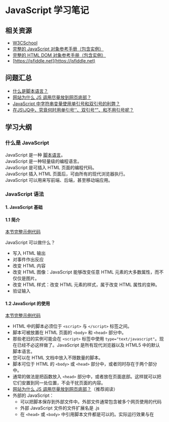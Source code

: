 # JavaScript 学习笔记

## 相关资源
- [W3CSchool](http://www.w3school.com.cn/js/index.asp)
- [完整的 JavaScript 对象参考手册（包含实例）](http://www.w3school.com.cn/jsref/index.asp)
- [完整的 HTML DOM 对象参考手册（包含实例）](http://www.w3school.com.cn/jsref/index.asp)
- [https://jsfiddle.net](https://jsfiddle.net)

## 问题汇总
- [什么是脚本语言？](https://zh.wikipedia.org/wiki/脚本语言)
- [网站为什么 JS 调用尽量放到网页底部？](https://www.zhihu.com/question/34147508)
- [JavaScript 中字符串变量使用单引号和双引号的利弊？](https://www.zhihu.com/question/21168673)
- [在JS\JQ中，究竟何时用单引号''、双引号“”、和不用引号呢？](https://segmentfault.com/q/1010000004519527)

## 学习大纲
### 什么是 JavaScript

JavaScript 是一种 [脚本语言](https://zh.wikipedia.org/wiki/脚本语言)。
<br>
JavaScript 是一种轻量级的编程语言。
<br>
JavaScript 是可插入 HTML 页面的编程代码。
<br>
JavaScript 插入 HTML 页面后，可由所有的现代浏览器执行。
<br>
JavaScript 可以用来写前端、后端，甚至移动端应用。
<br>

### JavaScript 语法
#### 1. JavaScript 基础
#### 1.1 简介
[本节完整示例代码](./JavaScriptExamples/html/01_intro.html)

JavaScript 可以做什么？
- 写入 HTML 输出
- 对事件作出反应
- 改变 HTML 内容
- 改变 HTML 图像：JavaScript 能够改变任意 HTML 元素的大多数属性，而不仅仅是图片。
- 改变 HTML 样式：改变 HTML 元素的样式，属于改变 HTML 属性的变种。
- 验证输入    


#### 1.2 JavaScript 的使用

[本节完整示例代码](./JavaScriptExamples/html/02_usage.html)

- HTML 中的脚本必须位于 `<script>` 与 `</script>` 标签之间。
- 脚本可被放置在 HTML 页面的 `<body>` 和 `<head>` 部分中。
- 那些老旧的实例可能会在 `<script>` 标签中使用 `type="text/javascript"`。现在已经不必这样做了。JavaScript 是所有现代浏览器以及 HTML5 中的默认脚本语言。
- 您可以在 HTML 文档中放入不限数量的脚本。
- 脚本可位于 HTML 的 `<body>` 或 `<head>` 部分中，或者同时存在于两个部分中。
- 通常的做法是把函数放入 `<head>` 部分中，或者放在页面底部。这样就可以把它们安置到同一处位置，不会干扰页面的内容。
- [网站为什么 JS 调用尽量放到网页底部？](https://www.zhihu.com/question/34147508)（推荐阅读）
- 外部的 JavaScript：
  - 可以把脚本保存到外部文件中。外部文件通常包含被多个网页使用的代码
  - 外部 JavaScript 文件的文件扩展名是 .js
  - 在 `<head>` 或 `<body>` 中引用脚本文件都是可以的。实际运行效果与在 <script> 标签中编写脚本完全一致
  - 如需使用外部文件，请在 `<script>` 标签的 "src" 属性中设置该 .js 文件。


#### 1.3 JavaScript 输出
[本节完整示例代码](./JavaScriptExamples/html/03_write.html)

JavaScript 通常用于操作 HTML 元素。
- 操作 HTML 元素：如需从 JavaScript 访问某个 HTML 元素，您可以使用 `document.getElementById(id)` 方法
- 写到文档输出：如需通过 JavaScript 添加某个 HTML 元素，您可以使用 `document.write()` 方法
- ⚠️注意：请使用 `document.write()` 仅仅向文档输出写内容，如果在文档已完成加载后执行 document.write，整个 HTML 页面将被覆盖

#### 1.4 JavaScript 语句
> JavaScript 语句向浏览器发出的命令。语句的作用是告诉浏览器该做什么。
- 分号 `;`
  - 分号用于分隔 JavaScript 语句，通常我们在每条可执行的语句结尾添加分号
  - 在 JavaScript 中，分号是可以省略的，但是当一行中有多条语句时，分号不能省略
- JavaScript 代码
  - JavaScript 代码（或者只有 JavaScript）是 JavaScript 语句的序列
  - JavaScript 是脚本语言。浏览器会在读取代码时，会按照编写顺序逐行地执行脚本代码。而对于传统编程来说，会在执行前对所有代码进行编译
- JavaScript 代码块
  - JavaScript 语句通过代码块的形式进行组合
  - 块由左花括号开始，由右花括号结束
  - 块的作用是使语句序列一起执行
  - JavaScript 函数是将语句组合在块中的典型例子
- JavaScript 对大小写敏感
- 空格：JavaScript 会忽略多余的空格，我们可以通过适当添加空格，来提高其可读性
  ``` JavaScript
  var name="Hello";
  var name = "Hello";
  ```
- 对代码行进行折行：可以在文本字符串中使用反斜杠对代码行进行换行。
  ``` JavaScript
  document.write("Hello \
  World!");
  ```
  
#### 1.5 JavaScript 注释
单行注释：
``` JavaScript
// 输出标题：
document.getElementById("myH1").innerHTML="Welcome to my Homepage";
//document.getElementById("myH1").innerHTML="Welcome to my Homepage";
```

行末注释：
``` JavaScript
var x=5;    // 声明 x 并把 5 赋值给它
var y=x+2;  // 声明 y 并把 x+2 赋值给它
```

多行注释：
``` JavaScript
/*
document.getElementById("myH1").innerHTML="Welcome to my Homepage";
document.getElementById("myP").innerHTML="This is my first paragraph.";
*/
```

#### 1.6 JavaScript 变量
> 变量是存储信息的容器。

- 变量的命名：变量可以使用短名称（比如 x 和 y），也可以使用描述性更好的名称（比如 age）
  - 变量必须以字母开头
  - 变量也能以 $ 和 _ 符号开头（不推荐）
  - 变量名称对大小写敏感（y 和 Y 是不同的变量）
- JavaScript 变量能保存多种数据类型
- 声明（创建） JavaScript 变量
  - 在 JavaScript 中创建变量通常称为“声明”变量
  - 我们使用 `var` 关键词来声明变量
    ``` JavaScript
    var personName;
    var carBrandName = "Volvo";
    ```
  - 可以在一条语句中声明很多变量
	 ``` JavaScript
	 var name="Gates", age=56, job="CEO";
	 ```
  - 如果在声明变量时没有赋值，这个变量的值实际上是 undefined
    ``` JavaScript
    var carname;  //  undefined
    ```
  - 如果重新声明 JavaScript 变量，该变量的值不会丢失
	 ``` JavaScript
	 // 在以下两条语句执行后，变量 carname 的值依然是 "Volvo"：
	 var carname="Volvo";
	 var carname;
	 ```